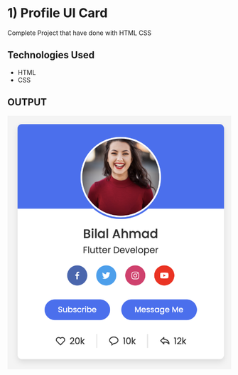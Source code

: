 # 1) Profile UI Card

Complete Project that have done with HTML CSS

## Technologies Used

- HTML
- CSS

## OUTPUT

![Project Screenshot](./images/card.png)
